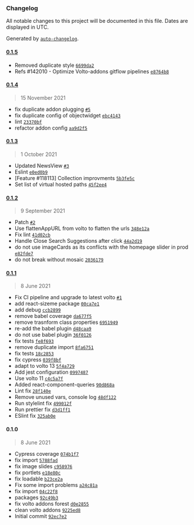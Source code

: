 ### Changelog

All notable changes to this project will be documented in this file. Dates are displayed in UTC.

Generated by [`auto-changelog`](https://github.com/CookPete/auto-changelog).

#### [0.1.5](https://github.com/eea/volto-addons-forest/compare/0.1.4...0.1.5)

- Removed duplicate style [`6699da2`](https://github.com/eea/volto-addons-forest/commit/6699da2c49cb4bf1afeecdaf71a1d0d894f1bfc4)
- Refs #142010 - Optimize Volto-addons gitflow pipelines [`e8764b8`](https://github.com/eea/volto-addons-forest/commit/e8764b83cb5b41a88eaf6e93d5ade301d2d3aca0)

#### [0.1.4](https://github.com/eea/volto-addons-forest/compare/0.1.3...0.1.4)

> 15 November 2021

- fix duplicate addon plugging [`#5`](https://github.com/eea/volto-addons-forest/pull/5)
- fix duplicate config of objectwidget [`ebc4143`](https://github.com/eea/volto-addons-forest/commit/ebc414338c776c22eddf84d73b518c38d198402b)
- lint [`23370bf`](https://github.com/eea/volto-addons-forest/commit/23370bfbbe612ac6044d90f4188468455cb1190d)
- refactor addon config [`aa9d2f5`](https://github.com/eea/volto-addons-forest/commit/aa9d2f5f96ca941ce4bdd3c87483ceecd7456090)

#### [0.1.3](https://github.com/eea/volto-addons-forest/compare/0.1.2...0.1.3)

> 1 October 2021

- Updated NewsView [`#3`](https://github.com/eea/volto-addons-forest/pull/3)
- Eslint [`e0ed0b9`](https://github.com/eea/volto-addons-forest/commit/e0ed0b9ffceed6a407449584282bfc1f928d0317)
- [Feature #118113] Collection improvments [`5b3fe5c`](https://github.com/eea/volto-addons-forest/commit/5b3fe5ce917e758758b24e6389b040c5229d14ab)
- Set list of virtual hosted paths [`45f2ee4`](https://github.com/eea/volto-addons-forest/commit/45f2ee4ab4d282ead33dea12d86a95183e311e12)

#### [0.1.2](https://github.com/eea/volto-addons-forest/compare/0.1.1...0.1.2)

> 9 September 2021

- Patch [`#2`](https://github.com/eea/volto-addons-forest/pull/2)
- Use flattenAppURL from volto to flatten the urls [`348e12a`](https://github.com/eea/volto-addons-forest/commit/348e12ae74d4391f1587696beba75206af79e768)
- Fix lint [`41d02cb`](https://github.com/eea/volto-addons-forest/commit/41d02cb2818a7dc1f5027028292dbbafdc97dc3c)
- Handle Close Search Suggestions after click [`44a2d19`](https://github.com/eea/volto-addons-forest/commit/44a2d19402e1993690e9dc8ab640a561d879bcad)
- do not use imageCards as its conflicts with the homepage slider in prod [`e82fde7`](https://github.com/eea/volto-addons-forest/commit/e82fde78768e7cef35b77257b2ddd0fe8e0ce904)
- do not break without mosaic [`2036179`](https://github.com/eea/volto-addons-forest/commit/203617963b9df2a4a0f75219bb6d7e2b13b5b352)

#### [0.1.1](https://github.com/eea/volto-addons-forest/compare/0.1.0...0.1.1)

> 8 June 2021

- Fix CI pipeline and upgrade to latest volto [`#1`](https://github.com/eea/volto-addons-forest/pull/1)
- add react-sizeme package [`00ca7e1`](https://github.com/eea/volto-addons-forest/commit/00ca7e1ad170c7662314c3fc60d2680d41b760ea)
- add debug [`ccb2899`](https://github.com/eea/volto-addons-forest/commit/ccb289973d1fd5f2233029faa315f270f31ddc11)
- remove babel coverage [`da677f5`](https://github.com/eea/volto-addons-forest/commit/da677f5513a19e391d430e3ee7f7f2f8bed2457d)
- remove trasnform class properties [`6951949`](https://github.com/eea/volto-addons-forest/commit/69519492b27bef57ae629f991743abbdef3207f7)
- re-add the babel plugin [`d48caa9`](https://github.com/eea/volto-addons-forest/commit/d48caa910843641bc8b352cb14b2a68c9c766af4)
- do not use babel plugin [`36f0126`](https://github.com/eea/volto-addons-forest/commit/36f01266781d6cfcfe01e41a162a8b86faec37b8)
- fix tests [`fe8f693`](https://github.com/eea/volto-addons-forest/commit/fe8f6931375cbb83d3e81b419e2f5ba58ae7852a)
- remove duplicate import [`8fa6751`](https://github.com/eea/volto-addons-forest/commit/8fa6751781b95880b10c775dc6b6cdbcc0534a2f)
- fix tests [`18c2853`](https://github.com/eea/volto-addons-forest/commit/18c285397d37bb25fece63036f551820dc43aae5)
- fix cypress [`039f8bf`](https://github.com/eea/volto-addons-forest/commit/039f8bf38d15e63efda02cd84467c90e293a6a83)
- adapt to volto 13 [`5f4a729`](https://github.com/eea/volto-addons-forest/commit/5f4a729c5a4a07e4ef3959cfa70cf28fc68160f0)
- Add jest configuration [`0997487`](https://github.com/eea/volto-addons-forest/commit/0997487f9415c864c96f7f235cc650ccc2429484)
- Use volto 11 [`c4c5a7f`](https://github.com/eea/volto-addons-forest/commit/c4c5a7f3e92eb3012034726534d0d4c3692ed440)
- Added react-component-queries [`90d868a`](https://github.com/eea/volto-addons-forest/commit/90d868a4f506b9fd162fbe1d1a422d93eed35a00)
- Lint fix [`28f140e`](https://github.com/eea/volto-addons-forest/commit/28f140ef33f9140879c6ae9194774c11ccb1479c)
- Remove unused vars, console log [`48df122`](https://github.com/eea/volto-addons-forest/commit/48df1229f5c1c858cd2c46d432a2a9005e5ce748)
- Run stylelint fix [`499012f`](https://github.com/eea/volto-addons-forest/commit/499012f2083ac2cc0f63b5387a7ba2625da9d6e9)
- Run prettier fix [`d3d1ff1`](https://github.com/eea/volto-addons-forest/commit/d3d1ff1b0a8d21f2bbd3e867b491c68d407c3998)
- ESlint fix [`325ab0e`](https://github.com/eea/volto-addons-forest/commit/325ab0e1c794309705bc4bce61cfbc6f2389455e)

#### 0.1.0

> 8 June 2021

- Cypress coverage [`074b1f7`](https://github.com/eea/volto-addons-forest/commit/074b1f72d8e891ca806edfc6cac38c4abae1bcdf)
- fix import [`5788fad`](https://github.com/eea/volto-addons-forest/commit/5788fad4edf77e64da2fab11a165b079db800097)
- fix image slides [`c958976`](https://github.com/eea/volto-addons-forest/commit/c9589767434e54e4bd7570a48f05f8c9091fff52)
- fix portlets [`e18e80c`](https://github.com/eea/volto-addons-forest/commit/e18e80c46dd7d9dbffa7761eb6579aacd0f5d4ea)
- fix loadable [`b23ce2a`](https://github.com/eea/volto-addons-forest/commit/b23ce2ad1ab25ae2d4f6301a1f072e77f64b0f82)
- Fix some import problems [`a24c81a`](https://github.com/eea/volto-addons-forest/commit/a24c81a0a962446b7223f717f098987ee665ad37)
- fix import [`04c22f8`](https://github.com/eea/volto-addons-forest/commit/04c22f890eafaac92345b155464b73200ec7d666)
- packages [`92c49b3`](https://github.com/eea/volto-addons-forest/commit/92c49b3c7ea0b8a671bcacc78134fb41c1ad8e97)
- fix volto addons forest [`d0e2855`](https://github.com/eea/volto-addons-forest/commit/d0e2855491c5de66a4a1bac25d4c806216569c5e)
- clean volto addons [`9225ed8`](https://github.com/eea/volto-addons-forest/commit/9225ed817f10eb286399fdc76d0addc4cd909be7)
- Initial commit [`92ec7e2`](https://github.com/eea/volto-addons-forest/commit/92ec7e2c0a8ae5d8f781fb988e84c1932b69b9ff)
